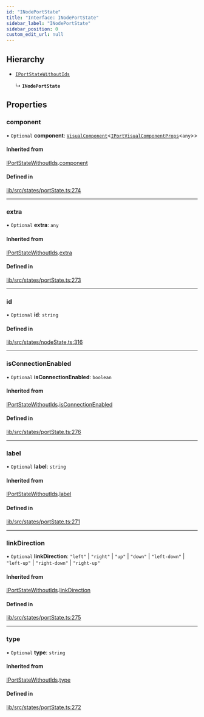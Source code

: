 ```yaml
---
id: "INodePortState"
title: "Interface: INodePortState"
sidebar_label: "INodePortState"
sidebar_position: 0
custom_edit_url: null
---
```


## Hierarchy

- [`IPortStateWithoutIds`](IPortStateWithoutIds)

  ↳ **`INodePortState`**

## Properties

### component

• `Optional` **component**: [`VisualComponent`](../#visualcomponent)<[`IPortVisualComponentProps`](IPortVisualComponentProps)<`any`\>\>

#### Inherited from

[IPortStateWithoutIds](IPortStateWithoutIds).[component](IPortStateWithoutIds#component)

#### Defined in

[lib/src/states/portState.ts:274](https://github.com/tokarchyn/react-easy-diagram/blob/370fa2c/lib/src/states/portState.ts#L274)

___

### extra

• `Optional` **extra**: `any`

#### Inherited from

[IPortStateWithoutIds](IPortStateWithoutIds).[extra](IPortStateWithoutIds#extra)

#### Defined in

[lib/src/states/portState.ts:273](https://github.com/tokarchyn/react-easy-diagram/blob/370fa2c/lib/src/states/portState.ts#L273)

___

### id

• `Optional` **id**: `string`

#### Defined in

[lib/src/states/nodeState.ts:316](https://github.com/tokarchyn/react-easy-diagram/blob/370fa2c/lib/src/states/nodeState.ts#L316)

___

### isConnectionEnabled

• `Optional` **isConnectionEnabled**: `boolean`

#### Inherited from

[IPortStateWithoutIds](IPortStateWithoutIds).[isConnectionEnabled](IPortStateWithoutIds#isconnectionenabled)

#### Defined in

[lib/src/states/portState.ts:276](https://github.com/tokarchyn/react-easy-diagram/blob/370fa2c/lib/src/states/portState.ts#L276)

___

### label

• `Optional` **label**: `string`

#### Inherited from

[IPortStateWithoutIds](IPortStateWithoutIds).[label](IPortStateWithoutIds#label)

#### Defined in

[lib/src/states/portState.ts:271](https://github.com/tokarchyn/react-easy-diagram/blob/370fa2c/lib/src/states/portState.ts#L271)

___

### linkDirection

• `Optional` **linkDirection**: ``"left"`` \| ``"right"`` \| ``"up"`` \| ``"down"`` \| ``"left-down"`` \| ``"left-up"`` \| ``"right-down"`` \| ``"right-up"``

#### Inherited from

[IPortStateWithoutIds](IPortStateWithoutIds).[linkDirection](IPortStateWithoutIds#linkdirection)

#### Defined in

[lib/src/states/portState.ts:275](https://github.com/tokarchyn/react-easy-diagram/blob/370fa2c/lib/src/states/portState.ts#L275)

___

### type

• `Optional` **type**: `string`

#### Inherited from

[IPortStateWithoutIds](IPortStateWithoutIds).[type](IPortStateWithoutIds#type)

#### Defined in

[lib/src/states/portState.ts:272](https://github.com/tokarchyn/react-easy-diagram/blob/370fa2c/lib/src/states/portState.ts#L272)

